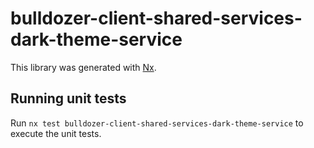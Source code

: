 # bulldozer-client-shared-services-dark-theme-service

This library was generated with [Nx](https://nx.dev).

## Running unit tests

Run `nx test bulldozer-client-shared-services-dark-theme-service` to execute the unit tests.
